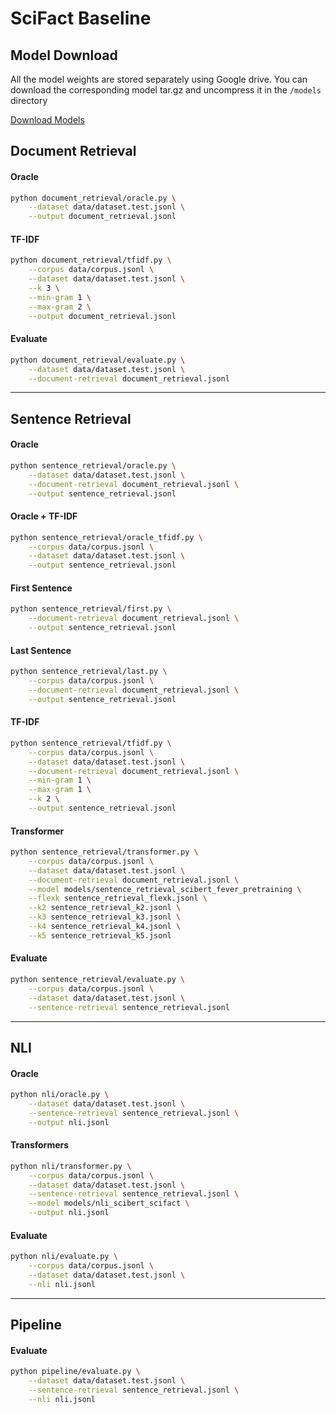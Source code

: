 # SciFact Baseline

## Model Download

All the model weights are stored separately using Google drive. You can download the corresponding
model tar.gz and uncompress it in the `/models` directory

[Download Models](https://drive.google.com/drive/folders/1ni0dI7dhYDsKFoz6mfdEZD3ibSawq3mY?usp=sharing)

## Document Retrieval

#### Oracle
```sh
python document_retrieval/oracle.py \
    --dataset data/dataset.test.jsonl \
    --output document_retrieval.jsonl
```

#### TF-IDF
```sh
python document_retrieval/tfidf.py \
    --corpus data/corpus.jsonl \
    --dataset data/dataset.test.jsonl \
    --k 3 \
    --min-gram 1 \
    --max-gram 2 \
    --output document_retrieval.jsonl
```

#### Evaluate
```sh
python document_retrieval/evaluate.py \
    --dataset data/dataset.test.jsonl \
    --document-retrieval document_retrieval.jsonl
```

-------------------------------------------------------

## Sentence Retrieval

#### Oracle
```sh
python sentence_retrieval/oracle.py \
    --dataset data/dataset.test.jsonl \
    --document-retrieval document_retrieval.jsonl \
    --output sentence_retrieval.jsonl
```

#### Oracle + TF-IDF
```sh
python sentence_retrieval/oracle_tfidf.py \
    --corpus data/corpus.jsonl \
    --dataset data/dataset.test.jsonl \
    --output sentence_retrieval.jsonl
```

#### First Sentence
```sh
python sentence_retrieval/first.py \
    --document-retrieval document_retrieval.jsonl \
    --output sentence_retrieval.jsonl
```

#### Last Sentence
```sh
python sentence_retrieval/last.py \
    --corpus data/corpus.jsonl \
    --document-retrieval document_retrieval.jsonl \
    --output sentence_retrieval.jsonl
```

#### TF-IDF
```sh
python sentence_retrieval/tfidf.py \
    --corpus data/corpus.jsonl \
    --dataset data/dataset.test.jsonl \
    --document-retrieval document_retrieval.jsonl \
    --min-gram 1 \
    --max-gram 1 \
    --k 2 \
    --output sentence_retrieval.jsonl
```

#### Transformer
```sh
python sentence_retrieval/transformer.py \
    --corpus data/corpus.jsonl \
    --dataset data/dataset.test.jsonl \
    --document-retrieval document_retrieval.jsonl \
    --model models/sentence_retrieval_scibert_fever_pretraining \
    --flexk sentence_retrieval_flexk.jsonl \
    --k2 sentence_retrieval_k2.jsonl \
    --k3 sentence_retrieval_k3.jsonl \
    --k4 sentence_retrieval_k4.jsonl \
    --k5 sentence_retrieval_k5.jsonl
```

#### Evaluate
```sh
python sentence_retrieval/evaluate.py \
    --corpus data/corpus.jsonl \
    --dataset data/dataset.test.jsonl \
    --sentence-retrieval sentence_retrieval.jsonl
```

-------------------------------------------------------

## NLI

#### Oracle
```sh
python nli/oracle.py \
    --dataset data/dataset.test.jsonl \
    --sentence-retrieval sentence_retrieval.jsonl \
    --output nli.jsonl
```

#### Transformers
```sh
python nli/transformer.py \
    --corpus data/corpus.jsonl \
    --dataset data/dataset.test.jsonl \
    --sentence-retrieval sentence_retrieval.jsonl \
    --model models/nli_scibert_scifact \
    --output nli.jsonl
```


#### Evaluate
```sh
python nli/evaluate.py \
    --corpus data/corpus.jsonl \
    --dataset data/dataset.test.jsonl \
    --nli nli.jsonl
```

-------------------------------------------------------

## Pipeline

#### Evaluate
```sh
python pipeline/evaluate.py \
    --dataset data/dataset.test.jsonl \
    --sentence-retrieval sentence_retrieval.jsonl \
    --nli nli.jsonl
```
